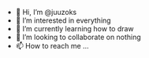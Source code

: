- 👋 Hi, I’m @juuzoks
- 👀 I’m interested in everything
- 🌱 I’m currently learning how to draw
- 💞️ I’m looking to collaborate on nothing
- 📫 How to reach me ...

<!---
juuzoks/juuzoks is a ✨ special ✨ repository because its `README.md` (this file) appears on your GitHub profile.
You can click the Preview link to take a look at your changes.
--->

